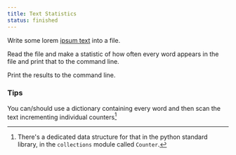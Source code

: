 ```yaml
---
title: Text Statistics
status: finished
---
```


Write some lorem [ipsum text](//http://www.loremipsum.de) into a file.

Read the file and make a statistic of how often every word appears in the file and print that to the command line.

Print the results to the command line.

### Tips

You can/should use a dictionary containing every word and then scan the text incrementing individual counters[^counter]

[^counter]:
    There's a dedicated data structure for that in the python standard library, in the `collections` module called `Counter`.
